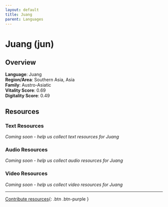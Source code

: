 ```yaml
---
layout: default
title: Juang
parent: Languages
---
```


# Juang (jun)

## Overview

**Language**: Juang  
**Region/Area**: Southern Asia, Asia  
**Family**: Austro-Asiatic  
**Vitality Score**: 0.69  
**Digitality Score**: 0.49  

## Resources

### Text Resources
*Coming soon - help us collect text resources for Juang*

### Audio Resources
*Coming soon - help us collect audio resources for Juang*

### Video Resources
*Coming soon - help us collect video resources for Juang*

---

[Contribute resources](https://fairtrain.github.io/){: .btn .btn-purple }
